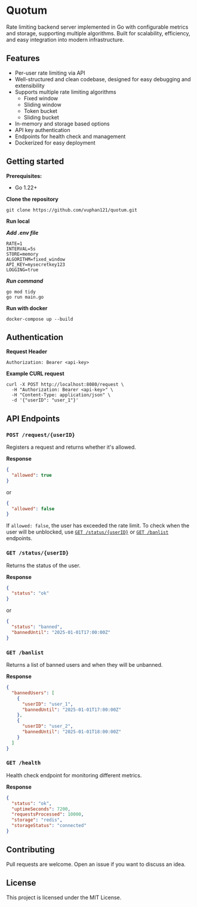 # Quotum
Rate limiting backend server implemented in Go with configurable metrics and storage, supporting multiple algorithms. Built for scalability, efficiency, and easy integration into modern infrastructure.

## Features
- Per-user rate limiting via API
- Well-structured and clean codebase, designed for easy debugging and extensibility
- Supports multiple rate limiting algorithms
  - Fixed window
  - Sliding window
  - Token bucket
  - Sliding bucket
- In-memory and storage based options
- API key authentication
- Endpoints for health check and management
- Dockerized for easy deployment

## Getting started
**Prerequisites:**
- Go 1.22+

**Clone the repository**
```text
git clone https://github.com/vuphan121/quotum.git
```

**Run local**

***Add .env file***
```text
RATE=1
INTERVAL=5s
STORE=memory
ALGORITHM=fixed_window
API_KEY=mysecretkey123
LOGGING=true
```
***Run command***
```text
go mod tidy
go run main.go
```

**Run with docker**
```text
docker-compose up --build
```

## Authentication
**Request Header**
```text
Authorization: Bearer <api-key>
```
**Example CURL request**
```text
curl -X POST http://localhost:8080/request \
  -H "Authorization: Bearer <api-key>" \
  -H "Content-Type: application/json" \
  -d '{"userID": "user_1"}'
```


## API Endpoints

### `POST /request/{userID}`
Registers a request and returns whether it's allowed.

**Response**
```json
{
  "allowed": true
} 
```
or
```json
{
  "allowed": false
} 
```

If `allowed: false`, the user has exceeded the rate limit. To check when the user will be unblocked, use [`GET /status/{userID}`](#2-get-statususerid) or [`GET /banlist`](#3-get-banlist) endpoints.

### `GET /status/{userID}`
Returns the status of the user.

**Response**
```json
{
  "status": "ok"
} 
```
or 
```json
{
  "status": "banned",
  "bannedUntil": "2025-01-01T17:00:00Z"
} 
```

### `GET /banlist`
Returns a list of banned users and when they will be unbanned.

**Response**
```json
{
  "bannedUsers": [
    {
      "userID": "user_1",
      "bannedUntil": "2025-01-01T17:00:00Z"
    },
    {
      "userID": "user_2",
      "bannedUntil": "2025-01-01T18:00:00Z"
    }
  ]
}
```

### `GET /health`
Health check endpoint for monitoring different metrics.

**Response**
```json
{
  "status": "ok",
  "uptimeSeconds": 7200,
  "requestsProcessed": 10000,
  "storage": "redis",
  "storageStatus": "connected"
}
```



## Contributing
Pull requests are welcome. Open an issue if you want to discuss an idea.

## License
This project is licensed under the MIT License.

